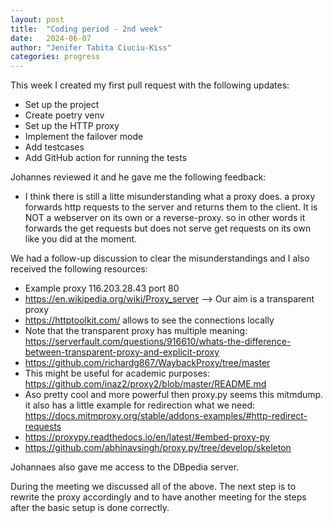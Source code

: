 ```yaml
---
layout: post
title:  "Coding period - 2nd week"
date:   2024-06-07
author: "Jenifer Tabita Ciuciu-Kiss"	
categories: progress
---
```


This week I created my first pull request with the following updates:

- Set up the project
- Create poetry venv
- Set up the HTTP proxy
- Implement the failover mode
- Add testcases
- Add GitHub action for running the tests

Johannes reviewed it and he gave me the following feedback:
- I think there is still a litte misunderstanding what a proxy does. a proxy forwards http requests to the server and returns them to the client. It is NOT a webserver on its own or a reverse-proxy. so in other words it forwards the get requests but does not serve get requests on its own like you did at the moment.

We had a follow-up discussion to clear the misunderstandings and I also received the following resources:
- Example proxy 116.203.28.43 port 80
- https://en.wikipedia.org/wiki/Proxy_server --> Our aim is a transparent proxy
- https://httptoolkit.com/ allows to see the connections locally
- Note that the transparent proxy has multiple meaning: https://serverfault.com/questions/916610/whats-the-difference-between-transparent-proxy-and-explicit-proxy
- https://github.com/richardg867/WaybackProxy/tree/master
- This might be useful for academic purposes: https://github.com/inaz2/proxy2/blob/master/README.md
- Aso pretty cool and more powerful then proxy.py seems this mitmdump. it also has a little example for redirection what we need: https://docs.mitmproxy.org/stable/addons-examples/#http-redirect-requests
- https://proxypy.readthedocs.io/en/latest/#embed-proxy-py 
- https://github.com/abhinavsingh/proxy.py/tree/develop/skeleton


Johannaes also gave me access to the DBpedia server.

During the meeting we discussed all of the above. The next step is to rewrite the proxy accordingly and to have another meeting for the steps after the basic setup is done correctly.
